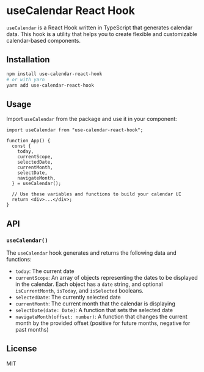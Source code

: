 # useCalendar React Hook

`useCalendar` is a React Hook written in TypeScript that generates calendar data. This hook is a utility that helps you to create flexible and customizable calendar-based components.

## Installation

```bash
npm install use-calendar-react-hook
# or with yarn
yarn add use-calendar-react-hook
```

## Usage

Import `useCalendar` from the package and use it in your component:

```tsx
import useCalendar from "use-calendar-react-hook";

function App() {
  const {
    today,
    currentScope,
    selectedDate,
    currentMonth,
    selectDate,
    navigateMonth,
  } = useCalendar();

  // Use these variables and functions to build your calendar UI
  return <div>...</div>;
}
```

## API

### `useCalendar()`

The `useCalendar` hook generates and returns the following data and functions:

- `today`: The current date
- `currentScope`: An array of objects representing the dates to be displayed in the calendar. Each object has a `date` string, and optional `isCurrentMonth`, `isToday`, and `isSelected` booleans.
- `selectedDate`: The currently selected date
- `currentMonth`: The current month that the calendar is displaying
- `selectDate(date: Date)`: A function that sets the selected date
- `navigateMonth(offset: number)`: A function that changes the current month by the provided offset (positive for future months, negative for past months)

## License

MIT
